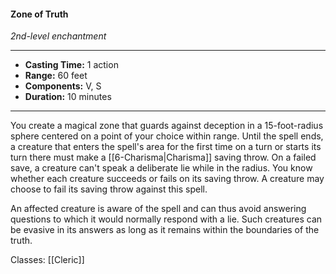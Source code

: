 #### Zone of Truth
*2nd-level enchantment*
___
- **Casting Time:** 1 action
- **Range:** 60 feet
- **Components:** V, S
- **Duration:** 10 minutes
---
You create a magical zone that guards against deception in a 15-foot-radius sphere centered on a point of your choice within range. Until the spell ends, a creature that enters the spell's area for the first time on a turn or starts its turn there must make a [[6-Charisma|Charisma]] saving throw. On a failed save, a creature can't speak a deliberate lie while in the radius. You know whether each creature succeeds or fails on its saving throw. A creature may choose to fail its saving throw against this spell.

An affected creature is aware of the spell and can thus avoid answering questions to which it would normally respond with a lie. Such creatures can be evasive in its answers as long as it remains within the boundaries of the truth.

Classes: [[Cleric]]